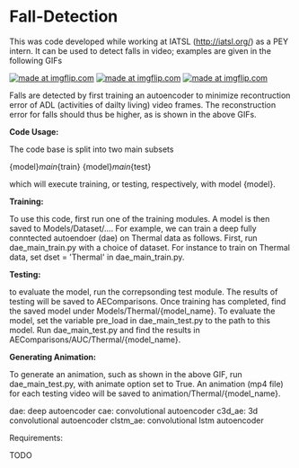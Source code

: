 # Fall-Detection

This was code developed while working at IATSL (http://iatsl.org/) as a PEY intern. It can be used to detect falls in video; examples are given in the following GIFs

<a href="https://imgflip.com/gif/2fxwmj"><img src="https://i.imgflip.com/2fxwmj.gif" title="made at imgflip.com"/></a> <a href="https://imgflip.com/gif/2fxxpd"><img src="https://i.imgflip.com/2fxxpd.gif" title="made at imgflip.com"/></a> <a href="https://imgflip.com/gif/2fxzt3"><img src="https://i.imgflip.com/2fxzt3.gif" title="made at imgflip.com"/></a>



Falls are detected by first training an autoencoder to minimize recontruction error of ADL (activities of dailty living) video frames. The reconstruction error for falls should thus be higher, as is shown in the above GIFs.


**Code Usage:**

The code base is split into two main subsets

{model}_main_{train}
{model}_main_{test}

which will execute training, or testing, respectively, with model {model}. 

**Training:**

To use this code, first run one of the training modules. A model is then saved to Models/Dataset/....
For example, we can train a deep fully conntected autoendoer (dae) on Thermal data as follows. First, run dae_main_train.py with a choice of dataset. For instance to train on Thermal data, set dset = 'Thermal' in dae_main_train.py.

**Testing:**

to evaluate the model, run the correpsonding test module. The results of testing will be saved to AEComparisons. Once training has completed, find the saved model under Models/Thermal/{model_name}. To evaluate the model, set the variable pre_load in dae_main_test.py to the path to this model. Run dae_main_test.py and find the results in AEComparisons/AUC/Thermal/{model_name}.

**Generating Animation:**

To generate an animation, such as shown in the above GIF, run dae_main_test.py, with animate option set to True. An animation (mp4 file) for each testing video will be saved to animation/Thermal/{model_name}.


dae: deep autoencoder
cae: convolutional autoencoder
c3d_ae: 3d convolutional autoencoder
clstm_ae: convolutional lstm autoencoder

Requirements:

TODO


